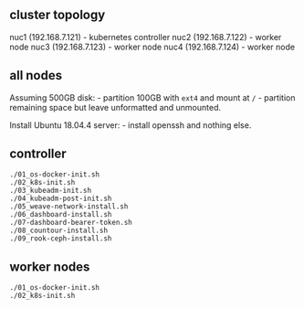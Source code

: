 

## cluster topology

nuc1 (192.168.7.121) - kubernetes controller
nuc2 (192.168.7.122) - worker node
nuc3 (192.168.7.123) - worker node
nuc4 (192.168.7.124) - worker node


## all nodes

Assuming 500GB disk: 
    - partition 100GB with `ext4` and mount at `/`
    - partition remaining space but leave unformatted and unmounted.

Install Ubuntu 18.04.4 server:
    - install openssh and nothing else.


## controller

```
./01_os-docker-init.sh
./02_k8s-init.sh
./03_kubeadm-init.sh
./04_kubeadm-post-init.sh
./05_weave-network-install.sh
./06_dashboard-install.sh
./07-dashboard-bearer-token.sh
./08_countour-install.sh
./09_rook-ceph-install.sh
```


## worker nodes

```
./01_os-docker-init.sh
./02_k8s-init.sh
```
